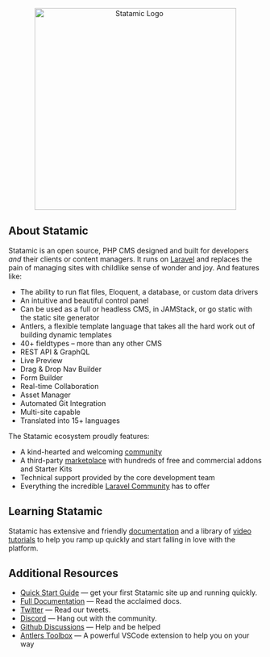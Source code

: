 <p align="center"><img src="https://statamic.com/assets/branding/Statamic-Logo+Wordmark-Rad.svg" width="400" alt="Statamic Logo" /></p>

## About Statamic

Statamic is an open source, PHP CMS designed and built for developers _and_ their clients or content managers. It runs on [Laravel](https://laravel.com) and replaces the pain of managing sites with childlike sense of wonder and joy. And features like:

- The ability to run flat files, Eloquent, a database, or custom data drivers
- An intuitive and beautiful control panel
- Can be used as a full or headless CMS, in JAMStack, or go static with the static site generator
- Antlers, a flexible template language that takes all the hard work out of building dynamic templates
- 40+ fieldtypes – more than any other CMS
- REST API & GraphQL
- Live Preview
- Drag & Drop Nav Builder
- Form Builder
- Real-time Collaboration
- Asset Manager
- Automated Git Integration
- Multi-site capable
- Translated into 15+ languages

The Statamic ecosystem proudly features:

- A kind-hearted and welcoming [community](https://statamic.com/discord)
- A third-party [marketplace](https://statamic.com/marketplace) with hundreds of free and commercial addons and Starter Kits
- Technical support provided by the core development team
- Everything the incredible [Laravel Community](https://laravel.com/) has to offer

## Learning Statamic

Statamic has extensive and friendly [documentation](https://statamic.dev) and a library of [video tutorials](https://youtube.com/statamic) to help you ramp up quickly and start falling in love with the platform.

## Additional Resources

- [Quick Start Guide](https://statamic.dev/quick-start-guide) — get your first Statamic site up and running quickly.
- [Full Documentation](https://statamic.dev) — Read the acclaimed docs.
- [Twitter](https://twitter.com/statamic) — Read our tweets.
- [Discord](https://statamic.com/discord) — Hang out with the community.
- [Github Discussions](https://github.com/statamic/cms/discussions) — Help and be helped
- [Antlers Toolbox](https://antlers.dev) — A powerful VSCode extension to help you on your way
